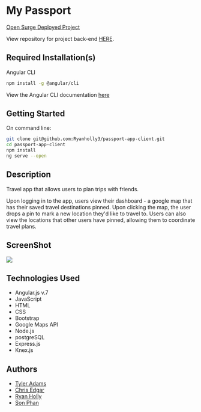 # My Passport

[Open Surge Deployed Project](http://my-passport-app.surge.sh/)

View repository for project back-end [HERE](https://github.com/Ryanholly3/passport-app-api).

## Required Installation(s)

Angular CLI
```sh
npm install -g @angular/cli
```
View the Angular CLI documentation [here](https://cli.angular.io/)

## Getting Started

On command line:

```sh
git clone git@github.com:Ryanholly3/passport-app-client.git
cd passport-app-client
npm install
ng serve --open
```

## Description
Travel app that allows users to plan trips with friends.

Upon logging in to the app, users view their dashboard - a google map that has their saved travel destinations pinned. Upon clicking the map, the user drops a pin to mark a new location they'd like to travel to. Users can also view the locations that other users have pinned, allowing them to coordinate travel plans.

## ScreenShot
![](/src/assets/img/ScreenShot.jpg)

## Technologies Used
* Angular.js v.7
* JavaScript
* HTML
* CSS
* Bootstrap
* Google Maps API
* Node.js
* postgreSQL
* Express.js
* Knex.js

## Authors
* [Tyler Adams](https://github.com/tadams9145)
* [Chris Edgar](https://github.com/verzetem)
* [Ryan Holly](https://github.com/Ryanholly3)
* [Son Phan](https://github.com/svphan1)
